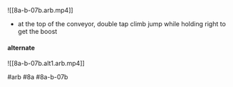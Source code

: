 ![[8a-b-07b.arb.mp4]]
- at the top of the conveyor, double tap climb jump while holding right to get the boost

#### alternate
![[8a-b-07b.alt1.arb.mp4]]

#arb #8a #8a-b-07b

